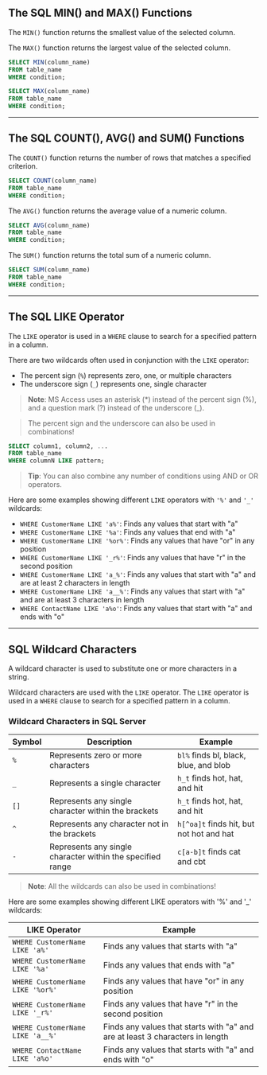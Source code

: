 ## The SQL MIN() and MAX() Functions

The `MIN()` function returns the smallest value of the selected column.

The `MAX()` function returns the largest value of the selected column.

```sql
SELECT MIN(column_name)
FROM table_name
WHERE condition;
```

```sql
SELECT MAX(column_name)
FROM table_name
WHERE condition;
```

<hr/>

## The SQL COUNT(), AVG() and SUM() Functions

The `COUNT()` function returns the number of rows that matches a specified criterion.
```sql
SELECT COUNT(column_name)
FROM table_name
WHERE condition;
```

The `AVG()` function returns the average value of a numeric column. 
```sql
SELECT AVG(column_name)
FROM table_name
WHERE condition;
```

The `SUM()` function returns the total sum of a numeric column. 
```sql
SELECT SUM(column_name)
FROM table_name
WHERE condition;
```

<hr/>

## The SQL LIKE Operator
The `LIKE` operator is used in a `WHERE` clause to search for a specified pattern in a column.

There are two wildcards often used in conjunction with the `LIKE` operator:
  - The percent sign (`%`) represents zero, one, or multiple characters
  - The underscore sign (`_`) represents one, single character


> **Note**: MS Access uses an asterisk (*) instead of the percent sign (%), and a question mark (?) instead of the underscore (_).


> The percent sign and the underscore can also be used in combinations!

```sql
SELECT column1, column2, ...
FROM table_name
WHERE columnN LIKE pattern;
```

> **Tip**: You can also combine any number of conditions using AND or OR operators.

Here are some examples showing different `LIKE` operators with `'%'` and `'_'` wildcards:
  - `WHERE CustomerName LIKE 'a%'`: Finds any values that start with "a"
  - `WHERE CustomerName LIKE '%a'`: Finds any values that end with "a"
  - `WHERE CustomerName LIKE '%or%'`: Finds any values that have "or" in any position
  - `WHERE CustomerName LIKE '_r%'`: Finds any values that have "r" in the second position
  - `WHERE CustomerName LIKE 'a_%'`: Finds any values that start with "a" and are at least 2 characters in length
  - `WHERE CustomerName LIKE 'a__%'`: Finds any values that start with "a" and are at least 3 characters in length
  - `WHERE ContactName LIKE 'a%o'`: Finds any values that start with "a" and ends with "o"


<hr/>

## SQL Wildcard Characters

A wildcard character is used to substitute one or more characters in a string.

Wildcard characters are used with the `LIKE` operator. The `LIKE` operator is used in a `WHERE` clause to search for a specified pattern in a column.

### Wildcard Characters in SQL Server

|  Symbol  |              Description              |               Example                 |
| ---------|---------------------------------------|-------------------------------------- |
|   `%`    |  Represents zero or more characters   | `bl%` finds bl, black, blue, and blob |
|   `_`    |    Represents a single character      |   	`h_t` finds hot, hat, and hit      |
|  `[]`    | Represents any single character within the brackets | `h_t` finds hot, hat, and hit |
|   `^`    | Represents any character not in the brackets |	`h[^oa]t` finds hit, but not hot and hat |
|   `-`    | Represents any single character within the specified range |	`c[a-b]t` finds cat and cbt |

> **Note**: All the wildcards can also be used in combinations!

Here are some examples showing different LIKE operators with '%' and '_' wildcards:
       
|            LIKE Operator           |                   Example                             |
| -----------------------------------|------------------------------------------------------ |
|  `WHERE CustomerName LIKE 'a%'`    |      Finds any values that starts with "a"            |
|  `WHERE CustomerName LIKE '%a'`    |      Finds any values that ends with "a"              |
|  `WHERE CustomerName LIKE '%or%'`  | Finds any values that have "or" in any position       |
|  `WHERE CustomerName LIKE '_r%'`   | Finds any values that have "r" in the second position |
|  `WHERE CustomerName LIKE 'a__%'`  | Finds any values that starts with "a" and are at least 3 characters in length |
|  `WHERE ContactName LIKE 'a%o'`    | Finds any values that starts with "a" and ends with "o" |

